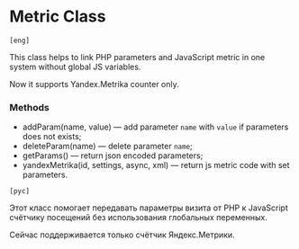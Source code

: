 # Metric Class
`[eng]`

This class helps to link PHP parameters and JavaScript metric in one system without global JS variables.

Now it supports Yandex.Metrika counter only.

### Methods
   * addParam(name, value) — add parameter `name` with `value` if parameters does not exists;
   * deleteParam(name) — delete parameter `name`;
   * getParams() — return json encoded parameters;
   * yandexMetrika(id, settings, async, xml) — return js metric code with set parameters.


`[рус]`

Этот класс помогает передавать параметры визита от PHP к JavaScript счётчику посещений без использования глобальных переменных.

Сейчас поддерживается только счётчик Яндекс.Метрики.